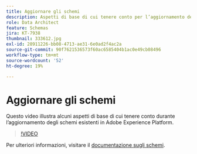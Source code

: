 ```yaml
---
title: Aggiornare gli schemi
description: Aspetti di base di cui tenere conto per l’aggiornamento degli schemi esistenti in Adobe Experience Platform.
role: Data Architect
feature: Schemas
jira: KT-7938
thumbnail: 333612.jpg
exl-id: 28911226-bb08-4713-ae31-6e0ad2f4ac2a
source-git-commit: 90f7621536573f60ac6585404b1ac0e49cb08496
workflow-type: tm+mt
source-wordcount: '52'
ht-degree: 19%

---
```


# Aggiornare gli schemi

Questo video illustra alcuni aspetti di base di cui tenere conto durante l’aggiornamento degli schemi esistenti in Adobe Experience Platform.

>[!VIDEO](https://video.tv.adobe.com/v/333612?quality=12&learn=on)

Per ulteriori informazioni, visitare il [documentazione sugli schemi](https://experienceleague.adobe.com/docs/experience-platform/xdm/home.html?lang=it).

